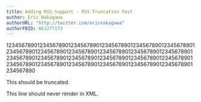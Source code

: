 ```yaml
---
title: Adding RSS Support - RSS Truncation Test
author: Eric Nakagawa
authorURL: "http://twitter.com/ericnakagawa"
authorFBID: 661277173
---
```


1234567890123456789012345678901234567890123456789012345678901234567890123456789012345678901234567890123456789012345678901234567890123456789012345678901234567890123456789012345678901234567890123456789012345678901234567890123456789012345678901234567890

This should be truncated.

<!--truncate-->

This line should never render in XML.